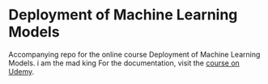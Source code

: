 # Deployment of Machine Learning Models
Accompanying repo for the online course Deployment of Machine Learning Models.
i am the mad king
For the documentation, visit the [course on Udemy](https://www.udemy.com/deployment-of-machine-learning-models/?couponCode=TIDREPO).
